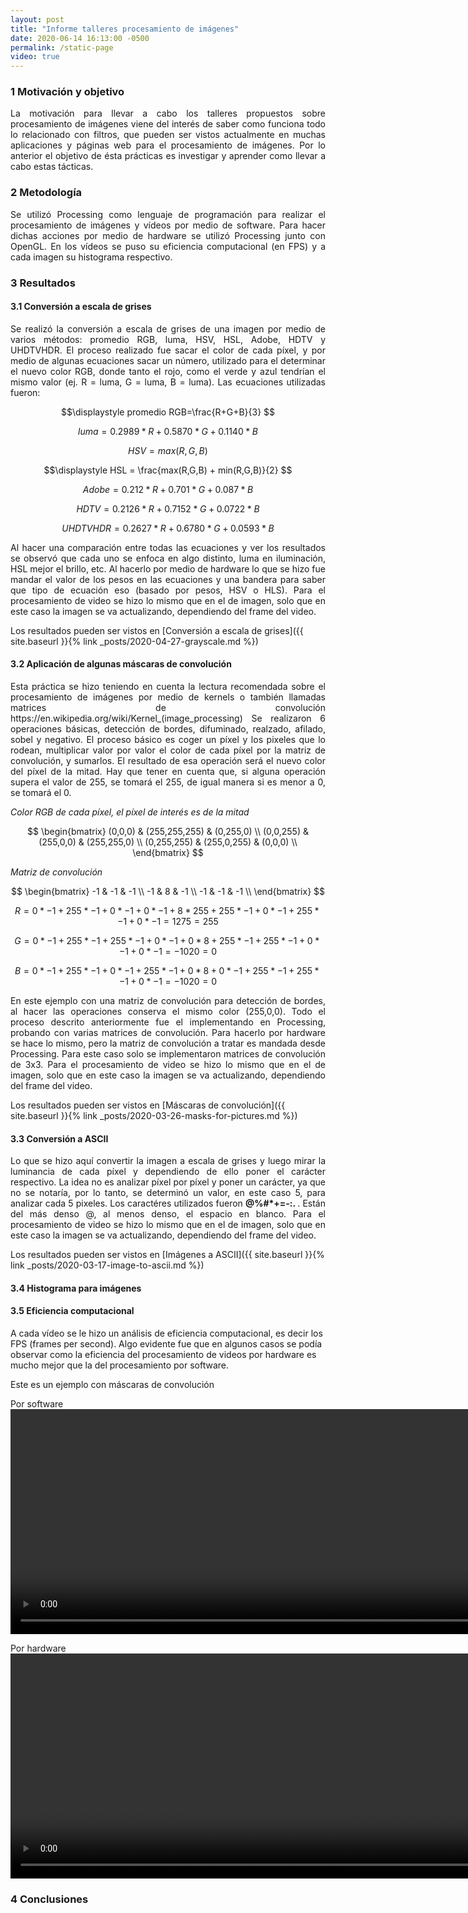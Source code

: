 ```yaml
---
layout: post
title: "Informe talleres procesamiento de imágenes"
date: 2020-06-14 16:13:00 -0500
permalink: /static-page
video: true
---
```


### 1 Motivación y objetivo

<p style='text-align: justify;'>La motivación para llevar a cabo los talleres propuestos sobre procesamiento de imágenes viene del interés de saber como funciona todo lo relacionado con filtros, que pueden ser vistos actualmente en muchas aplicaciones y páginas web para el procesamiento de imágenes. Por lo anterior el objetivo de ésta prácticas es investigar y aprender como llevar a cabo estas tácticas. </p>

### 2 Metodología

<p style='text-align: justify;'>Se utilizó Processing como lenguaje de programación para realizar el procesamiento de imágenes y vídeos por medio de software. Para hacer dichas acciones por medio de hardware se utilizó Processing junto con OpenGL. En los vídeos se puso su eficiencia computacional (en FPS) y a cada imagen su histograma respectivo.</p>

### 3 Resultados

#### 3.1 Conversión a escala de grises

<p style='text-align: justify;'>Se realizó la conversión a escala de grises de una imagen por medio de varios métodos: promedio RGB, luma, HSV, HSL, Adobe, HDTV y UHDTVHDR.
El proceso realizado fue sacar el color de cada píxel, y por medio de algunas ecuaciones sacar un número, utilizado para el determinar el nuevo color RGB, donde tanto el rojo, como el verde y azul tendrían el mismo valor (ej. R = luma, G = luma, B = luma). Las ecuaciones utilizadas fueron:</p>

$$\displaystyle promedio RGB=\frac{R+G+B}{3} $$

$$\displaystyle luma = 0.2989*R + 0.5870*G + 0.1140*B $$

$$\displaystyle HSV = max(R,G,B) $$

$$\displaystyle HSL = \frac{max(R,G,B) + min(R,G,B)}{2} $$

$$\displaystyle Adobe = 0.212*R + 0.701*G + 0.087*B $$

$$\displaystyle HDTV = 0.2126*R + 0.7152*G + 0.0722*B $$

$$\displaystyle UHDTVHDR = 0.2627*R + 0.6780*G + 0.0593*B $$

<p style='text-align: justify;'>Al hacer una comparación entre todas las ecuaciones y ver los resultados se observó que cada uno se enfoca en algo distinto, luma en iluminación, HSL mejor el brillo, etc.
Al hacerlo por medio de hardware lo que se hizo fue mandar el valor de los pesos en las ecuaciones y una bandera para saber que tipo de ecuación eso (basado por pesos, HSV o HLS).
Para el procesamiento de video se hizo lo mismo que en el de imagen, solo que en este caso la imagen se va actualizando, dependiendo del frame del video.
</p>
Los resultados pueden ser vistos en [Conversión a escala de grises]({{ site.baseurl }}{% link _posts/2020-04-27-grayscale.md %})

#### 3.2 Aplicación de algunas máscaras de convolución

<p style='text-align: justify;'>Esta práctica se hizo teniendo en cuenta la lectura recomendada sobre el procesamiento de imágenes por medio de kernels o también llamadas matrices de convolución https://en.wikipedia.org/wiki/Kernel_(image_processing)
Se realizaron 6 operaciones básicas, detección de bordes, difuminado, realzado, afilado, sobel y negativo.
El proceso básico es coger un píxel y los pixeles que lo rodean, multiplicar valor por valor el color de cada píxel por la matriz de convolución, y sumarlos. El resultado de esa operación será el nuevo color del píxel de la mitad. Hay que tener en cuenta que, si alguna operación supera el valor de 255, se tomará el 255, de igual manera si es menor a 0, se tomará el 0.</p>

_Color RGB de cada píxel, el píxel de interés es de la mitad_

$$
\begin{bmatrix}
(0,0,0) & (255,255,255) & (0,255,0) \\
(0,0,255) & (255,0,0) & (255,255,0) \\
(0,255,255) & (255,0,255) & (0,0,0) \\
\end{bmatrix}
$$

_Matriz de convolución_

$$
\begin{bmatrix}
-1 & -1 & -1 \\
-1 & 8 & -1 \\
-1 & -1 & -1 \\
\end{bmatrix}
$$

$$\displaystyle R = 0* -1+255* -1+0*-1+0* -1+8*255+255* -1+0* -1+255* -1+0* -1 = 1275 = 255   $$

$$\displaystyle G = 0*-1+255*-1+255*-1+0*-1+0*8+255*-1+255*-1+0*-1+0*-1 = -1020 = 0  $$

$$\displaystyle B = 0*-1+255*-1+0*-1+255*-1+0*8+0*-1+255*-1+255*-1+0*-1 = -1020 = 0  $$

<p style='text-align: justify;'>En este ejemplo con una matriz de convolución para detección de bordes, al hacer las operaciones conserva el mismo color (255,0,0).
Todo el proceso descrito anteriormente fue el implementando en Processing, probando con varias matrices de convolución. Para hacerlo por hardware se hace lo mismo, pero la matriz de convolución a tratar es mandada desde Processing. Para este caso solo se implementaron matrices de convolución de 3x3.
Para el procesamiento de video se hizo lo mismo que en el de imagen, solo que en este caso la imagen se va actualizando, dependiendo del frame del video.</p>
Los resultados pueden ser vistos en [Máscaras de convolución]({{ site.baseurl }}{% link _posts/2020-03-26-masks-for-pictures.md %})

#### 3.3 Conversión a ASCII

<p style='text-align: justify;'> Lo que se hizo aquí convertir la imagen a escala de grises y luego mirar la luminancia de cada píxel y dependiendo de ello poner el carácter respectivo. La idea no es analizar píxel por píxel y poner un carácter, ya que no se notaría, por lo tanto, se determinó un valor, en este caso 5, para analizar cada 5 pixeles. Los caractéres utilizados fueron <strong>@%#*+=-:. </strong> . Están del más denso @, al menos denso, el espacio en blanco.
Para el procesamiento de video se hizo lo mismo que en el de imagen, solo que en este caso la imagen se va actualizando, dependiendo del frame del video.
</p>

Los resultados pueden ser vistos en [Imágenes a ASCII]({{ site.baseurl }}{% link _posts/2020-03-17-image-to-ascii.md %})

#### 3.4 Histograma para imágenes

#### 3.5 Eficiencia computacional

A cada vídeo se le hizo un análisis de eficiencia computacional, es decir los FPS (frames per second). Algo evidente fue que en algunos casos se podía observar como la eficiencia del procesamiento de videos por hardware es mucho mejor que la del procesamiento por software.

Este es un ejemplo con máscaras de convolución

Por software
<video width="1280" height="360" autoplay="autoplay" controls="controls" name="media">

<source src="/videos/shaders_video.webm" type="video/webm">
<source src="/videos/shaders_video.mp4" type="video/mp4">
</video>

Por hardware
<video width="1280" height="360" autoplay="autoplay" controls="controls" name="media">

<source src="/videos/shaders_video_h.webm" type="video/webm">
<source src="/videos/shaders_video_h.mp4" type="video/mp4">
</video>

### 4 Conclusiones

